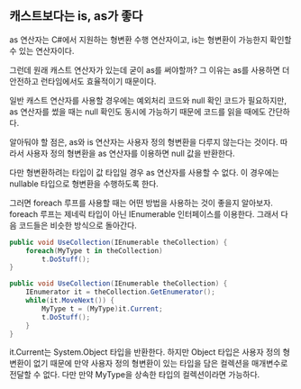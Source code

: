 ## 캐스트보다는 is, as가 좋다

as 연산자는 C#에서 지원하는 형변환 수행 연산자이고, is는 형변환이 가능한지 확인할 수 있는 연산자이다.

그런데 원래 캐스트 연산자가 있는데 굳이 as를 써야할까? 그 이유는 as를 사용하면 더 안전하고 런타임에서도 효율적이기 때문이다.

일반 캐스트 연산자를 사용할 경우에는 예외처리 코드와 null 확인 코드가 필요하지만, as 연산자를 썼을 때는 null 확인도 동시에 가능하기 때문에 코드를 읽을 때에도 간단하다.

알아둬야 할 점은, as와 is 연산자는 사용자 정의 형변환을 다루지 않는다는 것이다. 따라서 사용자 정의 형변환을 as 연산자를 이용하면 null 값을 반환한다.

다만 형변환하려는 타입이 값 타입일 경우 as 연산자를 사용할 수 없다. 이 경우에는 nullable 타입으로 형변환을 수행하도록 한다.

그러면 foreach 루프를 사용할 때는 어떤 방법을 사용하는 것이 좋을지 알아보자. foreach 루프는 제네릭 타입이 아닌 IEnumerable 인터페이스를 이용한다. 그래서 다음 코드들은 비슷한 방식으로 돌아간다.

~~~c#
public void UseCollection(IEnumerable theCollection) {
    foreach(MyType t in theCollection)
        t.DoStuff();
}
~~~

~~~c#
public void UseCollection(IEnumerable theCollection) {
    IEnumerator it = theCollection.GetEnumerator();
    while(it.MoveNext()) {
        MyType t = (MyType)it.Current;
        t.DoStuff();
    }
}
~~~

it.Current는 System.Object 타입을 반환한다. 하지만 Object 타입은 사용자 정의 형변환이 없기 때문에 만약 사용자 정의 형변환이 있는 타입을 담은 컬렉션을 매개변수로 전달할 수 없다. 다만 만약 MyType을 상속한 타입의 컬렉션이라면 가능하다.